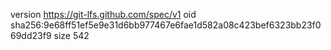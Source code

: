 version https://git-lfs.github.com/spec/v1
oid sha256:9e68ff51ef5e9e31d6bb977467e6fae1d582a08c423bef6323bb23f069dd23f9
size 542
